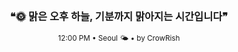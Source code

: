 <div align="center">

<br>

<h3>❝🌞 맑은 오후 하늘, 기분까지 맑아지는 시간입니다❞</h3>

<sub>12:00 PM • Seoul 🌤️ • by CrowRish</sub>

<br>

</div>